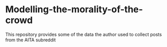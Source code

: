 # Modelling-the-morality-of-the-crowd
This repository provides some of the data the author used to collect posts from the AITA subreddit
